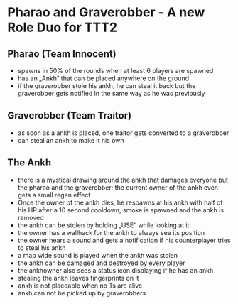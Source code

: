# Pharao and Graverobber - A new Role Duo for TTT2

## Pharao (Team Innocent)

- spawns in 50% of the rounds when at least 6 players are spawned
- has an „Ankh“ that can be placed anywhere on the ground
- if the graverobber stole his ankh, he can steal it back but the graverobber gets notified in the same way as he was previously

## Graverobber (Team Traitor)

- as soon as a ankh is placed, one traitor gets converted to a graverobber
- can steal an ankh to make it his own

## The Ankh

- there is a mystical drawing around the ankh that damages everyone but the pharao and the graverobber; the current owner of the ankh even gets a small regen effect
- Once the owner of the ankh dies, he respawns at his ankh with half of his HP after a 10 second cooldown, smoke is spawned and the ankh is removed
- the ankh can be stolen by holding „USE“ while looking at it
- the owner has a wallhack for the ankh to always see its position
- the owner hears a sound and gets a notification if his counterplayer tries to steal his ankh
- a map wide sound is played when the ankh was stolen
- the ankh can be damaged and destroyed by every player
- the ankhowner also sees a status icon displaying if he has an ankh
- stealing the ankh leaves fingerprints on it
- ankh is not placeable when no Ts are alive
- ankh can not be picked up by graverobbers
